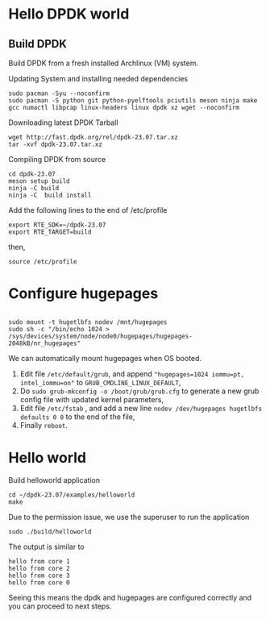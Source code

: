 # Hello DPDK world
## Build DPDK
Build DPDK from a fresh installed Archlinux (VM) system.

Updating System and installing needed dependencies
```shell
sudo pacman -Syu --noconfirm
sudo pacman -S python git python-pyelftools pciutils meson ninja make gcc numactl libpcap linux-headers linux dpdk xz wget --noconfirm
```

Downloading latest DPDK Tarball
```shell
wget http://fast.dpdk.org/rel/dpdk-23.07.tar.xz
tar -xvf dpdk-23.07.tar.xz
```
Compiling DPDK from source
```shell
cd dpdk-23.07
meson setup build
ninja -C build
ninja -C  build install
```
Add the following lines to the end of /etc/profile
```shell
export RTE_SDK=~/dpdk-23.07
export RTE_TARGET=build
```
then,
```shell
source /etc/profile
```

# Configure hugepages
```shell

sudo mount -t hugetlbfs nodev /mnt/hugepages
sudo sh -c "/bin/echo 1024 > /sys/devices/system/node/node0/hugepages/hugepages-2048kB/nr_hugepages"                                                                         
```
We can automatically mount hugepages when OS booted.
1. Edit file `/etc/default/grub`, and append `"hugepages=1024 iommu=pt, intel_iommu=on"` to `GRUB_CMDLINE_LINUX_DEFAULT`,
1. Do `sudo grub-mkconfig -o /boot/grub/grub.cfg` to generate a new grub config file with updated kernel parameters,
1. Edit file `/etc/fstab` , and add a new line `nodev /dev/hugepages hugetlbfs defaults 0 0` to the end of the file,
1. Finally `reboot`.

# Hello world
Build helloworld application
```shell
cd ~/dpdk-23.07/examples/helloworld
make
```
Due to the permission issue, we use the superuser to run the application
```shell
sudo ./build/helloworld
```
The output is similar to
```
hello from core 1
hello from core 2
hello from core 3
hello from core 0
```

Seeing this means the dpdk and hugepages are configured correctly and you can proceed to next steps.
